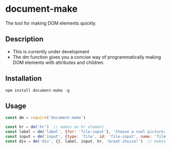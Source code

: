 # document-make
The tool for making DOM elements quickly.

## Description
* This is currently under development 
* The dm function gives you a concise way of programmatically making DOM elements with attributes and children.

## Installation
    npm install document-make -g

## Usage
```javascript
const dm = require('document-make')

const hr = dm('hr')  // makes an hr element
const label = dm('label', {for: 'file-input'}, 'Choose a cool picture: ')  // makes a label with text
const input = dm('input', {type: 'file', id: 'file-input', name: 'file-input', accept: 'image/png'})  // makes a file input with an id and name
const div = dm('div', {}, label, input, hr, 'Great choice!')  // makes a div containing the previous elements and text
```
